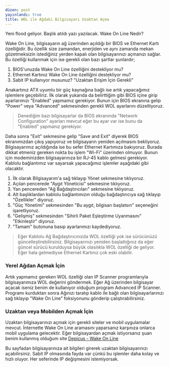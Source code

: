 ```yaml
---
düzen: post
yayınlandı: true
title: WOL ile Ağdaki Bilgisayarı Uzaktan Açma
---
```

Yeni flood geliyor. Başlık atıldı yazı yazılacak.
Wake On Line Nedir?

Wake On Line, bilgisayarın ağ üzerinden açıldığı bir BIOS ve Ethernet Kartı özelliğidir. Bu özellik size zamandan, enerjiden ve aynı zamanda mekan gözetmeksizin istediğiniz yerden kapalı olan bilgisayarınızı açmanızı sağlar. Bu özelliği kullanmak için ise gerekli olan bazı şartlar şunlardır;

1. BIOS'unuzda Wake On Line özelliğini destekliyor mu?
2. Ethernet Kartınız Wake On Line özelliğini destekliyor mu?
3. Sabit IP kullanıyor musunuz? "Uzaktan Erişim İçin Gerekli"

Anakartınız ATX uyumlu bir güç kaynağına bağlı ise artık yapacağımız işlemlere geçebiliriz. İlk olarak yukarıda da belirttiğim gibi BIOS içine girip ayarlarımızı "Enabled" yapmamız gerekiyor. Bunun için BIOS ekranına gelip "Power" veya "Advanced" sekmesinden gerekli WOL ayarlarını düzeltiyoruz.

> Denediğim bazı bilgisayarlar da BIOS ekranında "Network Configuration" ayarları mevcut eğer bu ayar var ise bunu da "Enabled" yapmanız gerekiyor.

Daha sonra "Exit" sekmesine gelip "Save and Exit" diyerek BIOS ekranımızdan çıkış yapıyoruz ve bilgisayarın yeniden açılmasını bekliyoruz. Bilgisayarımız açıldığında ise bu sefer Ethernet Kartımıza bakıyoruz. Burada dikkat etmeniz gereken nokta bu işlem "Wi-Fi" üzerinden olmuyor. Bunun için modeminizden bilgisayarınıza bir RJ-45 kablo gelmesi gerekiyor. Kablolu bağlantımız var sayarsak yapacağımız işlemler aşağıdaki gibi olacaktır.

1. İlk olarak Bilgisayarım'a sağ tıklayıp Yönet sekmesine tıklıyoruz.
2. Açılan pencerede "Aygıt Yöneticisi" sekmesine tıklıyoruz.
3. Yan pencereden "Ağ Bağdaştırıcıları" sekmesine tıklıyoruz.
4. Alt başlıklardan kablolu bağlantımızın olduğu bağdaştırıcıya sağ tıklayıp "Özellikler" diyoruz.
5. "Güç Yönetimi" sekmesinden "Bu aygıt, bilgisarı başlatsın" seçeneğini işaretliyoruz.
6. "Gelişmiş" sekmesinden "Sihirli Paket Eşleştirme Uyanmasını" "Etkinleştir" diyoruz.
7. "Tamam" butonuna basıp ayarlarımızı kaydediyoruz.

> Eğer Kablolu Ağ Bağdaştırıcınızda WOL özelliği yok ise sürücünüzü güncelleştirebilirsiniz. Bilgisayarınızı yeniden başlattığınız da eğer güncel sürücü kurulduysa büyük olasılıkla WOL özelliği de geliyor. Eğer hala gelmediyse Ethernet Kartınız çok eski olabilir.

### Yerel Ağdan Açmak İçin

Artık yapmamız gereken WOL özelliği olan IP Scanner programlarıyla bilgisayarımıza WOL değerini göndermek. Eğer Ağ üzerinden bilgisayar açacak iseniz benim de kullanıyor olduğum program Advanced IP Scanner. Programı kurduktan sonra Ağınızı taratıp kablo ile bağlı olan bilgisayarlarınızı sağ tıklayıp "Wake On Line" foksiyonunu gönderip çalıştırabilirsiniz.

### Uzaktan veya Mobilden Açmak İçin

Uzaktan bilgisayarınızı açmak için gerekli siteler ve mobil uygulamalar mevcut. İnternette Wake On Line aramasını yaparsanız karşınıza onlarca mobil uygulama gelecektir. Eğer bilgisayardan açmak istiyorsanız şuan benim kullanmış olduğum site [Depicus - Wake On Line](https://www.depicus.com/wake-on-lan/woli "WOL") 

Bu sayfadan bilgisayarınıza ait bilgileri girerek uzaktan bilgisayarınızı açabilirsiniz. Sabit IP olmasında fayda var çünkü bu işlemler daha kolay ve hızlı oluyor. Her seferinde IP değişmesini istemiyorsak.



